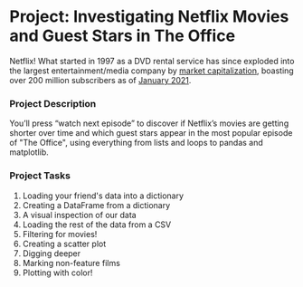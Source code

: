# Project: Investigating Netflix Movies and Guest Stars in The Office
<p>Netflix! What started in 1997 as a DVD rental service has since exploded into the largest entertainment/media company by <a href="https://www.marketwatch.com/story/netflix-shares-close-up-8-for-yet-another-record-high-2020-07-10">market capitalization</a>, boasting over 200 million subscribers as of <a href="https://www.cbsnews.com/news/netflix-tops-200-million-subscribers-but-faces-growing-challenge-from-disney-plus/">January 2021</a>.</p>

### Project Description
  You’ll press “watch next episode” to discover if Netflix’s movies are getting shorter over time and which guest stars appear in the most popular episode of "The Office", using everything from lists and loops to pandas and matplotlib.

### Project Tasks
  1. Loading your friend's data into a dictionary
  2. Creating a DataFrame from a dictionary
  3. A visual inspection of our data
  4. Loading the rest of the data from a CSV
  5. Filtering for movies!
  6. Creating a scatter plot
  7. Digging deeper
  8. Marking non-feature films
  9. Plotting with color!



